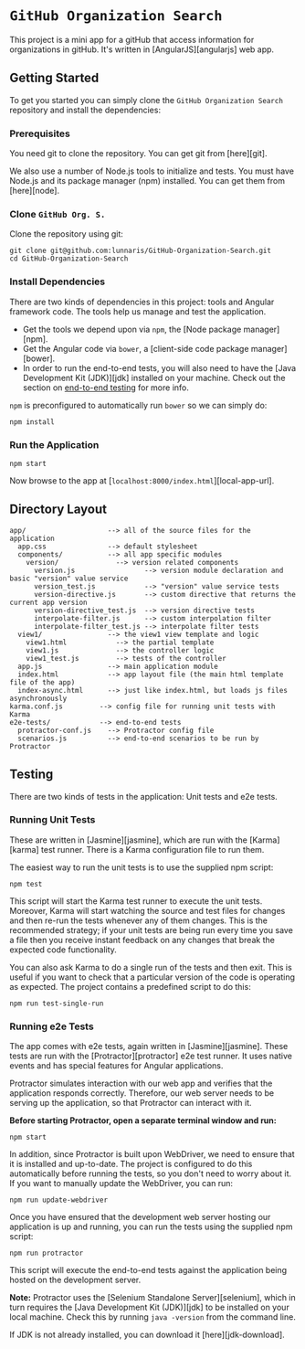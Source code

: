# `GitHub Organization Search`

This project is a mini app for a gitHub that access information for organizations in gitHub. 
It's written in [AngularJS][angularjs] web app. 

## Getting Started

To get you started you can simply clone the `GitHub Organization Search` repository and install the dependencies:

### Prerequisites

You need git to clone the repository. You can get git from [here][git].

We also use a number of Node.js tools to initialize and tests. You must have Node.js
and its package manager (npm) installed. You can get them from [here][node].

### Clone `GitHub Org. S.`

Clone the repository using git:

```
git clone git@github.com:lunnaris/GitHub-Organization-Search.git
cd GitHub-Organization-Search
```

### Install Dependencies

There are two kinds of dependencies in this project: tools and Angular framework code. The tools help
us manage and test the application.

* Get the tools we depend upon via `npm`, the [Node package manager][npm].
* Get the Angular code via `bower`, a [client-side code package manager][bower].
* In order to run the end-to-end tests, you will also need to have the
  [Java Development Kit (JDK)][jdk] installed on your machine. Check out the section on
  [end-to-end testing](#e2e-testing) for more info.

`npm` is preconfigured to automatically run `bower` so we can simply do:

```
npm install
```

### Run the Application

```
npm start
```

Now browse to the app at [`localhost:8000/index.html`][local-app-url].


## Directory Layout

```
app/                    --> all of the source files for the application
  app.css               --> default stylesheet
  components/           --> all app specific modules
    version/              --> version related components
      version.js                 --> version module declaration and basic "version" value service
      version_test.js            --> "version" value service tests
      version-directive.js       --> custom directive that returns the current app version
      version-directive_test.js  --> version directive tests
      interpolate-filter.js      --> custom interpolation filter
      interpolate-filter_test.js --> interpolate filter tests
  view1/                --> the view1 view template and logic
    view1.html            --> the partial template
    view1.js              --> the controller logic
    view1_test.js         --> tests of the controller
  app.js                --> main application module
  index.html            --> app layout file (the main html template file of the app)
  index-async.html      --> just like index.html, but loads js files asynchronously
karma.conf.js         --> config file for running unit tests with Karma
e2e-tests/            --> end-to-end tests
  protractor-conf.js    --> Protractor config file
  scenarios.js          --> end-to-end scenarios to be run by Protractor
```


## Testing

There are two kinds of tests in the application: Unit tests and e2e tests.

### Running Unit Tests

These are written in [Jasmine][jasmine],
which are run with the [Karma][karma] test runner. There is a Karma configuration file to run them.

The easiest way to run the unit tests is to use the supplied npm script:

```
npm test
```

This script will start the Karma test runner to execute the unit tests. Moreover, Karma will start
watching the source and test files for changes and then re-run the tests whenever any of them
changes.
This is the recommended strategy; if your unit tests are being run every time you save a file then
you receive instant feedback on any changes that break the expected code functionality.

You can also ask Karma to do a single run of the tests and then exit. This is useful if you want to
check that a particular version of the code is operating as expected. The project contains a
predefined script to do this:

```
npm run test-single-run
```


<a name="e2e-testing"></a>
### Running e2e Tests

The app comes with e2e tests, again written in [Jasmine][jasmine]. These tests
are run with the [Protractor][protractor] e2e test runner. It uses native events and has
special features for Angular applications.

Protractor simulates interaction with our web app and verifies that the application responds
correctly. Therefore, our web server needs to be serving up the application, so that Protractor can
interact with it.

**Before starting Protractor, open a separate terminal window and run:**

```
npm start
```

In addition, since Protractor is built upon WebDriver, we need to ensure that it is installed and
up-to-date. The project is configured to do this automatically before running the tests, so you don't need to worry about it. If you want to manually update the WebDriver,
you can run:

```
npm run update-webdriver
```

Once you have ensured that the development web server hosting our application is up and running, you
can run the tests using the supplied npm script:

```
npm run protractor
```

This script will execute the end-to-end tests against the application being hosted on the
development server.

**Note:**
Protractor uses the [Selenium Standalone Server][selenium], which in turn requires
the [Java Development Kit (JDK)][jdk] to be installed on your local machine. Check this by running
`java -version` from the command line.

If JDK is not already installed, you can download it [here][jdk-download].